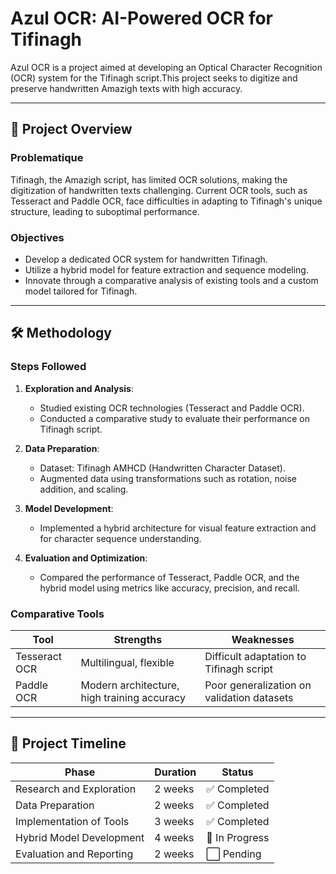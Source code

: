 # Azul OCR: AI-Powered OCR for Tifinagh  

Azul OCR is a project aimed at developing an Optical Character Recognition (OCR) system for the Tifinagh script.This project seeks to digitize and preserve handwritten Amazigh texts with high accuracy.  

---

## 📜 **Project Overview**  
### **Problematique**  
Tifinagh, the Amazigh script, has limited OCR solutions, making the digitization of handwritten texts challenging. Current OCR tools, such as Tesseract and Paddle OCR, face difficulties in adapting to Tifinagh's unique structure, leading to suboptimal performance.  

### **Objectives**  
- Develop a dedicated OCR system for handwritten Tifinagh.  
- Utilize a hybrid model for feature extraction and sequence modeling.  
- Innovate through a comparative analysis of existing tools and a custom model tailored for Tifinagh.  

---

## 🛠️ **Methodology**  
### **Steps Followed**  
1. **Exploration and Analysis**:  
   - Studied existing OCR technologies (Tesseract and Paddle OCR).  
   - Conducted a comparative study to evaluate their performance on Tifinagh script.  

2. **Data Preparation**:  
   - Dataset: Tifinagh AMHCD (Handwritten Character Dataset).  
   - Augmented data using transformations such as rotation, noise addition, and scaling.  

3. **Model Development**:  
   - Implemented a hybrid architecture for visual feature extraction and  for character sequence understanding.  

4. **Evaluation and Optimization**:  
   - Compared the performance of Tesseract, Paddle OCR, and the hybrid model using metrics like accuracy, precision, and recall.  


### **Comparative Tools**  
| **Tool**        | **Strengths**                                 | **Weaknesses**                                |  
|------------------|----------------------------------------------|----------------------------------------------|  
| Tesseract OCR    | Multilingual, flexible                      | Difficult adaptation to Tifinagh script       |  
| Paddle OCR       | Modern architecture, high training accuracy | Poor generalization on validation datasets    |  

---

## 📅 **Project Timeline**  
| **Phase**                  | **Duration**       | **Status**      |  
|----------------------------|--------------------|-----------------|  
| Research and Exploration   | 2 weeks           | ✅ Completed    |  
| Data Preparation           | 2 weeks           | ✅ Completed    |  
| Implementation of Tools    | 3 weeks           | ✅ Completed    |  
| Hybrid Model Development   | 4 weeks           | 🔄 In Progress  |  
| Evaluation and Reporting   | 2 weeks           | ⬜ Pending      |  



